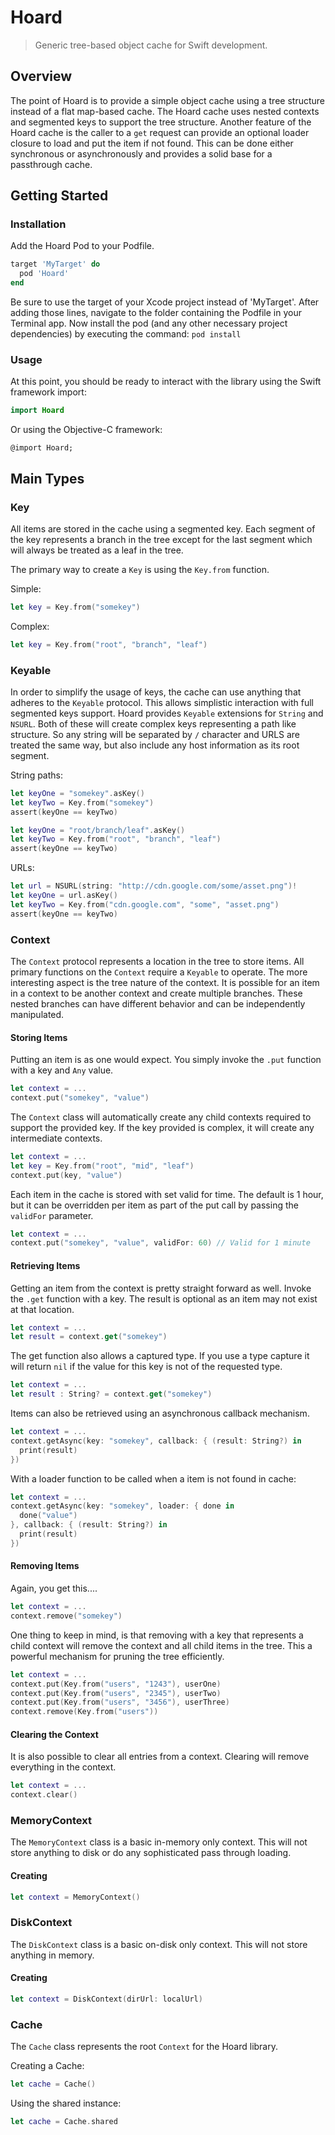 # Hoard
> Generic tree-based object cache for Swift development.

## Overview
The point of Hoard is to provide a simple object cache using a tree structure instead of a flat map-based cache.  The Hoard cache uses nested contexts and segmented keys to support the tree structure.  Another feature of the Hoard cache is the caller to a `get` request can provide an optional loader closure to load and put the item if not found.  This can be done either synchronous or asynchronously and provides a solid base for a passthrough cache.

## Getting Started

### Installation

Add the Hoard Pod to your Podfile.
```ruby
target 'MyTarget' do
  pod 'Hoard'
end
```

Be sure to use the target of your Xcode project instead of 'MyTarget'.  After adding those lines, navigate to the folder containing the Podfile in your Terminal app.  Now install the pod (and any other necessary project dependencies) by executing the command: `pod install`

### Usage

At this point, you should be ready to interact with the library using the Swift framework import:

```swift
import Hoard
```

Or using the Objective-C framework:

```
@import Hoard;
```


## Main Types

### Key

All items are stored in the cache using a segmented key.  Each segment of the key represents a branch in the tree except for the last segment which will always be treated as a leaf in the tree.  

The primary way to create a `Key` is using the `Key.from` function.

Simple:
```swift
let key = Key.from("somekey")
```

Complex:
```swift
let key = Key.from("root", "branch", "leaf")
```

### Keyable

In order to simplify the usage of keys, the cache can use anything that adheres to the `Keyable` protocol.  This allows simplistic interaction with full segmented keys support.  Hoard provides `Keyable` extensions for `String` and `NSURL`.  Both of these will create complex keys representing a path like structure. So any string will be separated by `/` character and URLS are treated the same way, but also include any host information as its root segment.

String paths:
```swift
let keyOne = "somekey".asKey()
let keyTwo = Key.from("somekey")
assert(keyOne == keyTwo)
```

```swift
let keyOne = "root/branch/leaf".asKey()
let keyTwo = Key.from("root", "branch", "leaf")
assert(keyOne == keyTwo)
```

URLs:
```swift
let url = NSURL(string: "http://cdn.google.com/some/asset.png")!
let keyOne = url.asKey()
let keyTwo = Key.from("cdn.google.com", "some", "asset.png")
assert(keyOne == keyTwo)
```

### Context

The `Context` protocol represents a location in the tree to store items. All primary functions on the `Context` require a `Keyable` to operate.  The more interesting aspect is the tree nature of the context.  It is possible for an item in a context to be another context and create multiple branches.  These nested branches can have different behavior and can be independently manipulated.

#### Storing Items

Putting an item is as one would expect.  You simply invoke the `.put` function with a key and `Any` value.

```swift
let context = ...
context.put("somekey", "value")
```

The `Context` class will automatically create any child contexts required to support the provided key.  If the key provided is complex, it will create any intermediate contexts.  

```swift
let context = ...
let key = Key.from("root", "mid", "leaf")
context.put(key, "value")
```

Each item in the cache is stored with set valid for time.  The default is 1 hour, but it can be overridden per item as part of the put call by passing the `validFor` parameter.

```swift
let context = ...
context.put("somekey", "value", validFor: 60) // Valid for 1 minute
```

#### Retrieving Items

Getting an item from the context is pretty straight forward as well.  Invoke the `.get` function with a key.  The result is optional as an item may not exist at that location.

```swift
let context = ...
let result = context.get("somekey")
```

The get function also allows a captured type.  If you use a type capture it will return `nil` if the value for this key is not of the requested type.

```swift
let context = ...
let result : String? = context.get("somekey")
```

Items can also be retrieved using an asynchronous callback mechanism.

```swift
let context = ...
context.getAsync(key: "somekey", callback: { (result: String?) in
  print(result)
})
```

With a loader function to be called when a item is not found in cache:
```swift
let context = ...
context.getAsync(key: "somekey", loader: { done in
  done("value")
}, callback: { (result: String?) in
  print(result)
})
```

#### Removing Items

Again, you get this....

```swift
let context = ...
context.remove("somekey")
```

One thing to keep in mind, is that removing with a key that represents a child context will remove the context and all child items in the tree.  This a powerful mechanism for pruning the tree efficiently.  

```swift
let context = ...
context.put(Key.from("users", "1243"), userOne)
context.put(Key.from("users", "2345"), userTwo)
context.put(Key.from("users", "3456"), userThree)
context.remove(Key.from("users"))
```

<!-- #### Getting All Items at a Context

There may be some interesting reasons to get all the items under a give context.  This can be achieved with the `.children` function.  This function will return all direct child items of the requested type.  It will ignore any child items that do not match the requested type.

```swift
let context = ...
let stringChildren : Set<String> = context.children()
``` -->

<!-- #### Cleaning Context

At times it may be useful to clean the context and remove all the expired items.  This can be done by invoking the `.clean` function on the context.  This will recursively clean the context and all child context of expired items.

```swift
let context = ...
context.clean()
```

There is also an option to deep clean the the context.  A deep cleaning will remove expired options as well as items that have not been recently accessed.  There is a threshold how what should be cleaned that is based on the `validFor` for the item.  So items with longer `validFor` times will be given more time before they are affected by a depp clean.

```swift
let context = ...
context.clean(deep: true)
``` -->

#### Clearing the Context

It is also possible to clear all entries from a context.  Clearing will remove everything in the context.

```swift
let context = ...
context.clear()
```

### MemoryContext

The `MemoryContext` class is a basic in-memory only context.  This will not store anything to disk or do any sophisticated pass through loading.

#### Creating

```swift
let context = MemoryContext()
```

### DiskContext

The `DiskContext` class is a basic on-disk only context.  This will not store anything in memory.

#### Creating

```swift
let context = DiskContext(dirUrl: localUrl)
```

### Cache

The `Cache` class represents the root `Context` for the Hoard library.  

Creating a Cache:

```swift
let cache = Cache()
```

Using the shared instance:
```swift
let cache = Cache.shared
```
